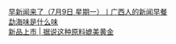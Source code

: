   
[早新闻来了（7月9日 星期一）丨广西人的新闻早餐](http://www.dianyue.me/archives/789/fborsd8wblwvl8j4/)  
[勐海味是什么味](http://www.dianyue.me/archives/800/2p7qci548z1g2nlu/)  
[新品上市 | 据说这种原料媲美黄金](http://www.dianyue.me/archives/925/9m5f52d56in64l0l/)